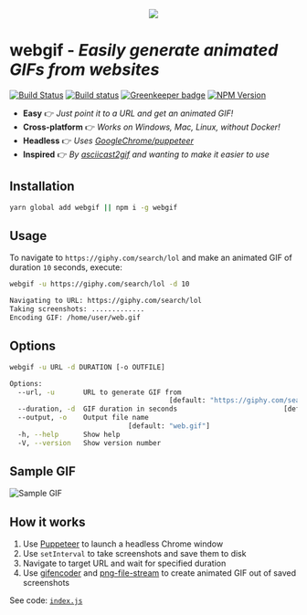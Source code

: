 <p align="center"><img src="https://rawgit.com/anishkny/webgif/master/logo.svg"></p>

# **webgif** - *Easily generate animated GIFs from websites*

[![Build Status](https://travis-ci.org/anishkny/webgif.svg?branch=master)](https://travis-ci.org/anishkny/webgif)
[![Build status](https://ci.appveyor.com/api/projects/status/ji5c66ex9ifog9hk/branch/master?svg=true)](https://ci.appveyor.com/project/anishkny/webgif/branch/master)
[![Greenkeeper badge](https://badges.greenkeeper.io/anishkny/webgif.svg)](https://greenkeeper.io/)
[![NPM Version](https://img.shields.io/npm/v/webgif.svg)](https://www.npmjs.com/package/webgif)

* **Easy**            👉  *Just point it to a URL and get an animated GIF!*
* **Cross-platform**  👉  *Works on Windows, Mac, Linux, without Docker!*
* **Headless**        👉  *Uses [GoogleChrome/puppeteer](https://github.com/GoogleChrome/puppeteer)*
* **Inspired**        👉  *By [asciicast2gif](https://github.com/asciinema/asciicast2gif) and wanting to make it easier to use*

## Installation
```bash
yarn global add webgif || npm i -g webgif
```

## Usage

To navigate to `https://giphy.com/search/lol` and make an animated GIF of duration `10` seconds, execute:

```bash
webgif -u https://giphy.com/search/lol -d 10

Navigating to URL: https://giphy.com/search/lol
Taking screenshots: .............
Encoding GIF: /home/user/web.gif
```

## Options

```bash
webgif -u URL -d DURATION [-o OUTFILE]

Options:
  --url, -u       URL to generate GIF from
                                       [default: "https://giphy.com/search/lol"]
  --duration, -d  GIF duration in seconds                          [default: 10]
  --output, -o    Output file name
                             [default: "web.gif"]
  -h, --help      Show help                                            [boolean]
  -V, --version   Show version number                                  [boolean]
```

## Sample GIF

![Sample GIF](https://storage.googleapis.com/webgif/web.gif)

## How it works

1. Use [Puppeteer](https://github.com/GoogleChrome/puppeteer) to launch a headless Chrome window
1. Use `setInterval` to take screenshots and save them to disk
1. Navigate to target URL and wait for specified duration
1. Use [gifencoder](https://github.com/eugeneware/gifencoder) and [png-file-stream](https://github.com/eugeneware/png-file-stream) to create animated GIF out of saved screenshots

See code: [`index.js`](https://github.com/anishkny/webgif/blob/master/index.js)
